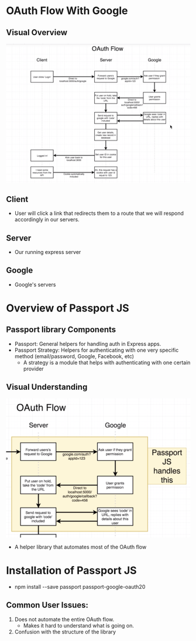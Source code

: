 # OAuth Flow With Google

## Visual Overview
![OAuth diagram](/images/OAuth.png)

## Client
- User will click a link that redirects them to a route that we will respond accordingly in our servers. 

## Server
- Our running express server

## Google
- Google's servers

# Overview of Passport JS

## Passport library Components
- Passport: General helpers for handling auth in Express apps.
- Passport Strategy: Helpers for authenticating with one very specific method (email/password, Google, Facebook, etc)
    - A strategy is a module that helps with authenticating with one certain provider

## Visual Understanding
![OAuth diagram](/images/passportjs.png)

- A helper library that automates most of the OAuth flow

# Installation of Passport JS

- npm install --save passport passport-google-oauth20

## Common User Issues: 
1. Does not automate the entire OAuth flow.
    - Makes it hard to understand what is going on. 
2. Confusion with the structure of the library

